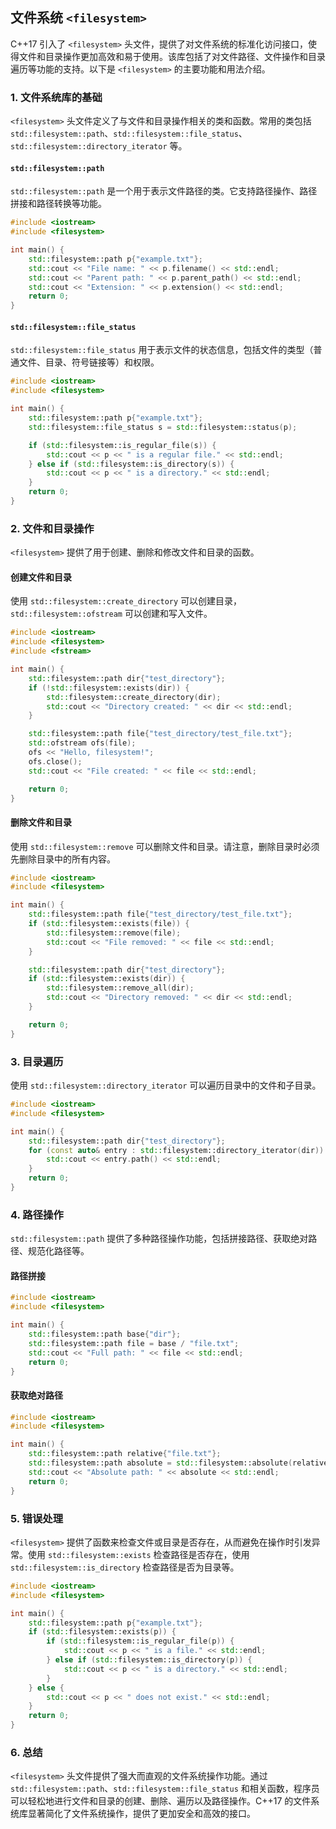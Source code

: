 ## 文件系统 `<filesystem>`

C++17 引入了 `<filesystem>` 头文件，提供了对文件系统的标准化访问接口，使得文件和目录操作更加高效和易于使用。该库包括了对文件路径、文件操作和目录遍历等功能的支持。以下是 `<filesystem>` 的主要功能和用法介绍。

### 1. **文件系统库的基础**

`<filesystem>` 头文件定义了与文件和目录操作相关的类和函数。常用的类包括 `std::filesystem::path`、`std::filesystem::file_status`、`std::filesystem::directory_iterator` 等。

#### **`std::filesystem::path`**

`std::filesystem::path` 是一个用于表示文件路径的类。它支持路径操作、路径拼接和路径转换等功能。

```cpp
#include <iostream>
#include <filesystem>

int main() {
    std::filesystem::path p{"example.txt"};
    std::cout << "File name: " << p.filename() << std::endl;
    std::cout << "Parent path: " << p.parent_path() << std::endl;
    std::cout << "Extension: " << p.extension() << std::endl;
    return 0;
}
```

#### **`std::filesystem::file_status`**

`std::filesystem::file_status` 用于表示文件的状态信息，包括文件的类型（普通文件、目录、符号链接等）和权限。

```cpp
#include <iostream>
#include <filesystem>

int main() {
    std::filesystem::path p{"example.txt"};
    std::filesystem::file_status s = std::filesystem::status(p);

    if (std::filesystem::is_regular_file(s)) {
        std::cout << p << " is a regular file." << std::endl;
    } else if (std::filesystem::is_directory(s)) {
        std::cout << p << " is a directory." << std::endl;
    }
    return 0;
}
```

### 2. **文件和目录操作**

`<filesystem>` 提供了用于创建、删除和修改文件和目录的函数。

#### **创建文件和目录**

使用 `std::filesystem::create_directory` 可以创建目录，`std::filesystem::ofstream` 可以创建和写入文件。

```cpp
#include <iostream>
#include <filesystem>
#include <fstream>

int main() {
    std::filesystem::path dir{"test_directory"};
    if (!std::filesystem::exists(dir)) {
        std::filesystem::create_directory(dir);
        std::cout << "Directory created: " << dir << std::endl;
    }

    std::filesystem::path file{"test_directory/test_file.txt"};
    std::ofstream ofs(file);
    ofs << "Hello, filesystem!";
    ofs.close();
    std::cout << "File created: " << file << std::endl;

    return 0;
}
```

#### **删除文件和目录**

使用 `std::filesystem::remove` 可以删除文件和目录。请注意，删除目录时必须先删除目录中的所有内容。

```cpp
#include <iostream>
#include <filesystem>

int main() {
    std::filesystem::path file{"test_directory/test_file.txt"};
    if (std::filesystem::exists(file)) {
        std::filesystem::remove(file);
        std::cout << "File removed: " << file << std::endl;
    }

    std::filesystem::path dir{"test_directory"};
    if (std::filesystem::exists(dir)) {
        std::filesystem::remove_all(dir);
        std::cout << "Directory removed: " << dir << std::endl;
    }

    return 0;
}
```

### 3. **目录遍历**

使用 `std::filesystem::directory_iterator` 可以遍历目录中的文件和子目录。

```cpp
#include <iostream>
#include <filesystem>

int main() {
    std::filesystem::path dir{"test_directory"};
    for (const auto& entry : std::filesystem::directory_iterator(dir)) {
        std::cout << entry.path() << std::endl;
    }
    return 0;
}
```

### 4. **路径操作**

`std::filesystem::path` 提供了多种路径操作功能，包括拼接路径、获取绝对路径、规范化路径等。

#### **路径拼接**

```cpp
#include <iostream>
#include <filesystem>

int main() {
    std::filesystem::path base{"dir"};
    std::filesystem::path file = base / "file.txt";
    std::cout << "Full path: " << file << std::endl;
    return 0;
}
```

#### **获取绝对路径**

```cpp
#include <iostream>
#include <filesystem>

int main() {
    std::filesystem::path relative{"file.txt"};
    std::filesystem::path absolute = std::filesystem::absolute(relative);
    std::cout << "Absolute path: " << absolute << std::endl;
    return 0;
}
```

### 5. **错误处理**

`<filesystem>` 提供了函数来检查文件或目录是否存在，从而避免在操作时引发异常。使用 `std::filesystem::exists` 检查路径是否存在，使用 `std::filesystem::is_directory` 检查路径是否为目录等。

```cpp
#include <iostream>
#include <filesystem>

int main() {
    std::filesystem::path p{"example.txt"};
    if (std::filesystem::exists(p)) {
        if (std::filesystem::is_regular_file(p)) {
            std::cout << p << " is a file." << std::endl;
        } else if (std::filesystem::is_directory(p)) {
            std::cout << p << " is a directory." << std::endl;
        }
    } else {
        std::cout << p << " does not exist." << std::endl;
    }
    return 0;
}
```

### 6. **总结**

`<filesystem>` 头文件提供了强大而直观的文件系统操作功能。通过 `std::filesystem::path`、`std::filesystem::file_status` 和相关函数，程序员可以轻松地进行文件和目录的创建、删除、遍历以及路径操作。C++17 的文件系统库显著简化了文件系统操作，提供了更加安全和高效的接口。